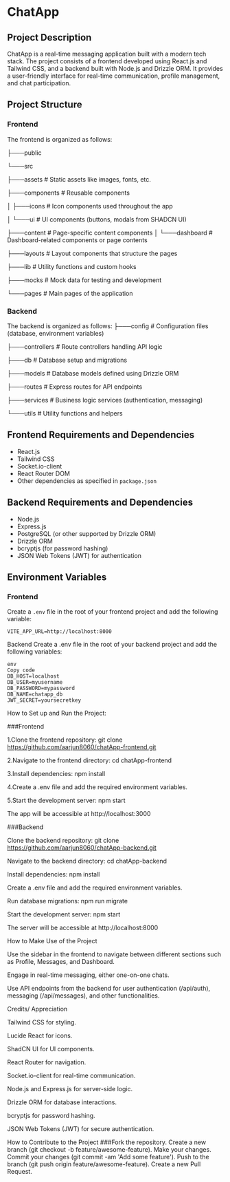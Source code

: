 # ChatApp

## Project Description
ChatApp is a real-time messaging application built with a modern tech stack. The project consists of a frontend developed using React.js and Tailwind CSS, and a backend built with Node.js and Drizzle ORM. It provides a user-friendly interface for real-time communication, profile management, and chat participation.

## Project Structure

### Frontend

The frontend is organized as follows:

├───public

└───src

├───assets # Static assets like images, fonts, etc.

├───components # Reusable components

│ ├───icons # Icon components used throughout the app

│ └───ui # UI components (buttons, modals from SHADCN UI)

├───content # Page-specific content components
│ └───dashboard # Dashboard-related components or page contents

├───layouts # Layout components that structure the pages

├───lib # Utility functions and custom hooks

├───mocks # Mock data for testing and development

└───pages # Main pages of the application

### Backend

The backend is organized as follows:
├───config # Configuration files (database, environment variables)

├───controllers # Route controllers handling API logic

├───db # Database setup and migrations

├───models # Database models defined using Drizzle ORM

├───routes # Express routes for API endpoints

├───services # Business logic services (authentication, messaging)

└───utils # Utility functions and helpers


## Frontend Requirements and Dependencies
- React.js
- Tailwind CSS
- Socket.io-client
- React Router DOM
- Other dependencies as specified in `package.json`

## Backend Requirements and Dependencies
- Node.js
- Express.js
- PostgreSQL (or other supported by Drizzle ORM)
- Drizzle ORM
- bcryptjs (for password hashing)
- JSON Web Tokens (JWT) for authentication

## Environment Variables

### Frontend

Create a `.env` file in the root of your frontend project and add the following variable:

```env
VITE_APP_URL=http://localhost:8000
```

Backend
Create a .env file in the root of your backend project and add the following variables:
```
env
Copy code
DB_HOST=localhost
DB_USER=myusername
DB_PASSWORD=mypassword
DB_NAME=chatapp_db
JWT_SECRET=yoursecretkey
```

How to Set up and Run the Project:

###Frontend

1.Clone the frontend repository: git clone https://github.com/aarjun8060/chatApp-frontend.git

2.Navigate to the frontend directory: cd chatApp-frontend

3.Install dependencies: npm install

4.Create a .env file and add the required environment variables.

5.Start the development server: npm start

The app will be accessible at http://localhost:3000

###Backend

Clone the backend repository: git clone https://github.com/aarjun8060/chatApp-backend.git

Navigate to the backend directory: cd chatApp-backend

Install dependencies: npm install

Create a .env file and add the required environment variables.

Run database migrations: npm run migrate

Start the development server: npm start

The server will be accessible at http://localhost:8000

How to Make Use of the Project

Use the sidebar in the frontend to navigate between different sections such as Profile, Messages, and Dashboard.

Engage in real-time messaging, either one-on-one chats.

Use API endpoints from the backend for user authentication (/api/auth), messaging (/api/messages), and other functionalities.

Credits/ Appreciation

Tailwind CSS for styling.

Lucide React for icons.

ShadCN UI for UI components.

React Router for navigation.

Socket.io-client for real-time communication.

Node.js and Express.js for server-side logic.

Drizzle ORM for database interactions.

bcryptjs for password hashing.

JSON Web Tokens (JWT) for secure authentication.

How to Contribute to the Project
###Fork the repository.
Create a new branch (git checkout -b feature/awesome-feature).
Make your changes.
Commit your changes (git commit -am 'Add some feature').
Push to the branch (git push origin feature/awesome-feature).
Create a new Pull Request.
